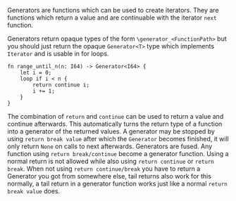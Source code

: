 Generators are functions which can be used to create iterators. They are functions which return 
a value and are continuable with the iterator `next` function.

Generators return opaque types of the form `\generator_<FunctionPath>` but you should just return 
the opaque `Generator<T>` type which implements `Iterator` and is usable in for loops.

```
fn range_until_n(n: I64) -> Generator<I64> {
    let i = 0;
    loop if i < n {
        return continue i;
        i += 1; 
    }
}
```

The combination of `return` and `continue` can be used to return a value and continue afterwards.
This automatically turns the return type of a function into a generator of the returned values.
A generator may be stopped by using `return break value` after which the `Generator` becomes 
finished, it will only return `None` on calls to next afterwards. Generators are fused.
Any function using `return break/continue` become a generator function. 
Using a normal return is not allowed while also using `return continue` or `return break`.
When not using `return continue/break` you have to return a Generator you got from somewhere else,
tail returns also work for this normally, a tail return in a generator function works just like
a normal `return break value` does.
